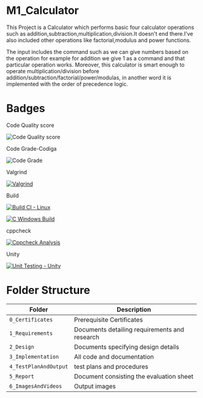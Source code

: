 # M1_Calculator

This Project is a Calculator which performs basic four calculator operations such as addition,subtraction,multiplication,division.It doesn't end there.I've also included other operations like factorial,modulus and power functions.

The input includes the command such as we can give numbers based on the operation for example for addition we give 1 as a command and that particular operation works. Moreover, this calculator is smart enough to operate multiplication/division before addition/subtraction/factorial/power/modulas, in another word it is implemented with the order of precedence logic.

# Badges

Code Quality score

![Code Quality score](https://api.codiga.io/project/32511/score/svg)

Code Grade-Codiga

![Code Grade](https://api.codiga.io/project/32511/status/svg)

Valgrind

[![Valgrind](https://github.com/Gnanesh45/M1_Calculator/actions/workflows/valgrind.yml/badge.svg)](https://github.com/Gnanesh45/M1_Calculator/actions/workflows/valgrind.yml)

Build

[![Build CI - Linux](https://github.com/Gnanesh45/M1_Calculator/actions/workflows/c-cpp.yml/badge.svg)](https://github.com/Gnanesh45/M1_Calculator/actions/workflows/c-cpp.yml)

[![C Windows Build](https://github.com/Gnanesh45/M1_Calculator/actions/workflows/c-cpp(2).yml/badge.svg)](https://github.com/Gnanesh45/M1_Calculator/actions/workflows/c-cpp(2).yml)

cppcheck

[![Cppcheck Analysis](https://github.com/Gnanesh45/M1_Calculator/actions/workflows/c-cpp(3).yml/badge.svg)](https://github.com/Gnanesh45/M1_Calculator/actions/workflows/c-cpp(3).yml)

Unity

[![Unit Testing - Unity](https://github.com/Gnanesh45/M1_Calculator/actions/workflows/c-cpp(5).yml/badge.svg)](https://github.com/Gnanesh45/M1_Calculator/actions/workflows/c-cpp(5).yml)


# Folder Structure
Folder             | Description
-------------------| -----------------------------------------
`0_Certificates`   |Prerequisite Certificates
`1_Requirements`   | Documents detailing requirements and research
`2_Design`         | Documents specifying design details
`3_Implementation` | All code and documentation
`4_TestPlanAndOutput`      |test plans and procedures
`5_Report`         |Document consisting the evaluation sheet
`6_ImagesAndVideos`  | Output images 
